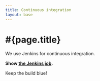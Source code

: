 ```yaml
---
title: Continuous integration
layout: base
---
```

# #{page.title}

We use Jenkins for continuous integration.

**Show [the Jenkins job](https://hudson.jboss.org/hudson/job/optaplanner/).**

Keep the build blue!

